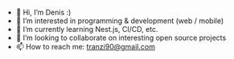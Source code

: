 - 👋 Hi, I’m Denis :)
- 👀 I’m interested in programming & development (web / mobile)
- 🌱 I’m currently learning Nest.js, CI/CD, etc.
- 💞️ I’m looking to collaborate on interesting open source projects
- 📫 How to reach me: tranzi90@gmail.com

<!---
tranzi90/tranzi90 is a ✨ special ✨ repository because its `README.md` (this file) appears on your GitHub profile.
You can click the Preview link to take a look at your changes.
--->
